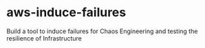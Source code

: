 # aws-induce-failures
Build a tool to induce failures for Chaos Engineering and testing the resilience of Infrastructure
